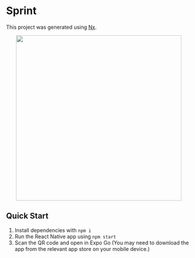 # Sprint

This project was generated using [Nx](https://nx.dev).

<p style="text-align: center;"><img src="https://raw.githubusercontent.com/nrwl/nx/master/images/nx-logo.png" width="450"></p>

## Quick Start

1. Install dependencies with `npm i`
2. Run the React Native app using `npm start`
3. Scan the QR code and open in Expo Go (You may need to download the app from
   the relevant app store on your mobile device.)
